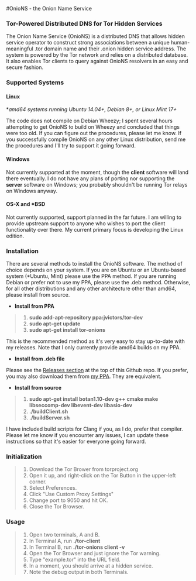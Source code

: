#OnioNS - the Onion Name Service
### Tor-Powered Distributed DNS for Tor Hidden Services

The Onion Name Service (OnioNS) is a distributed DNS that allows hidden service operator to construct strong associations between a unique human-meaningful .tor domain name and their .onion hidden service address. The system is powered by the Tor network and relies on a distributed database. It also enables Tor clients to query against OnioNS resolvers in an easy and secure fashion.

### Supported Systems

#### Linux

**amd64 systems running *Ubuntu 14.04+, Debian 8+, or Linux Mint 17+**

The code does not compile on Debian Wheezy; I spent several hours attempting to get OnioNS to build on Wheezy and concluded that things were too old. If you can figure out the procedures, please let me know. If you successfully compile OnioNS on any other Linux distribution, send me the procedures and I'll try to support it going forward.

#### Windows

Not currently supported at the moment, though the **client** software will land there eventually. I do not have any plans of porting nor supporting the **server** software on Windows; you probably shouldn't be running Tor relays on Windows anyway.

#### OS-X and *BSD

Not currently supported, support planned in the far future. I am willing to provide upstream support to anyone who wishes to port the client functionality over there. My current primary focus is developing the Linux edition.

### Installation

There are several methods to install the OnioNS software. The method of choice depends on your system. If you are on Ubuntu or an Ubuntu-based system (*Ubuntu, Mint) please use the PPA method. If you are running Debian or prefer not to use my PPA, please use the .deb method. Otherwise, for all other distributions and any other architecture other than amd64, please install from source.

* **Install from PPA**

> 1. **sudo add-apt-repository ppa:jvictors/tor-dev**
> 2. **sudo apt-get update**
> 3. **sudo apt-get install tor-onions**

This is the recommended method as it's very easy to stay up-to-date with my releases. Note that I only currently provide amd64 builds on my PPA.

* **Install from .deb file**

Please see the [Releases section](https://github.com/Jesse-V/OnioNS/releases) at the top of this Github repo. If you prefer, you may also download them from [my PPA](https://launchpad.net/~jvictors/+archive/tor-dev/+packages). They are equivalent.

* **Install from source**

> 1. **sudo apt-get install botan1.10-dev g++ cmake make libseccomp-dev libevent-dev libasio-dev**
> 2. **./buildClient.sh**
> 3. **./buildServer.sh**

I have included build scripts for Clang if you, as I do, prefer that compiler. Please let me know if you encounter any issues, I can update these instructions so that it's easier for everyone going forward.

### Initialization

> 1. Download the Tor Brower from torproject.org
> 2. Open it up, and right-click on the Tor Button in the upper-left corner.
> 3. Select Preferences.
> 4. Click "Use Custom Proxy Settings"
> 5. Change port to 9050 and hit OK.
> 6. Close the Tor Browser.

### Usage

> 1. Open two terminals, A and B.
> 3. In Terminal A, run **./tor-client**
> 2. In Terminal B, run **./tor-onions client -v**
> 4. Open the Tor Browser and just ignore the Tor warning.
> 5. Type "example.tor" into the URL field.
> 6. In a moment, you should arrive at a hidden service.
> 7. Note the debug output in both Terminals.

